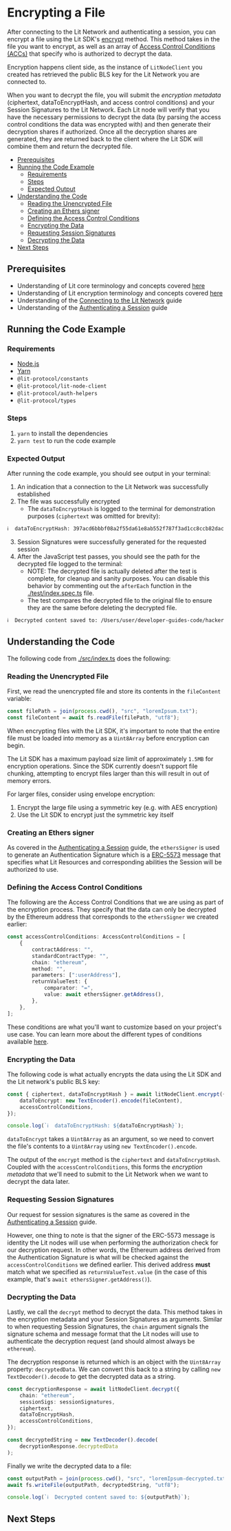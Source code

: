 <!-- omit in toc -->
# Encrypting a File

After connecting to the Lit Network and authenticating a session, you can encrypt a file using the Lit SDK's [encrypt](https://v6-api-doc-lit-js-sdk.vercel.app/classes/lit_node_client_src.LitNodeClientNodeJs.html#encrypt) method. This method takes in the file you want to encrypt, as well as an array of [Access Control Conditions (ACCs)](https://developer.litprotocol.com/docs/advanced-topics/access-control-conditions) that specify who is authorized to decrypt the data.

Encryption happens client side, as the instance of `LitNodeClient` you created has retrieved the public BLS key for the Lit Network you are connected to.

When you want to decrypt the file, you will submit the _encryption metadata_ (ciphertext, dataToEncryptHash, and access control conditions) and your Session Signatures to the Lit Network. Each Lit node will verify that you have the necessary permissions to decrypt the data (by parsing the access control conditions the data was encrypted with) and then generate their decryption shares if authorized. Once all the decryption shares are generated, they are returned back to the client where the Lit SDK will combine them and return the decrypted file.

- [Prerequisites](#prerequisites)
- [Running the Code Example](#running-the-code-example)
  - [Requirements](#requirements)
  - [Steps](#steps)
  - [Expected Output](#expected-output)
- [Understanding the Code](#understanding-the-code)
  - [Reading the Unencrypted File](#reading-the-unencrypted-file)
  - [Creating an Ethers signer](#creating-an-ethers-signer)
  - [Defining the Access Control Conditions](#defining-the-access-control-conditions)
  - [Encrypting the Data](#encrypting-the-data)
  - [Requesting Session Signatures](#requesting-session-signatures)
  - [Decrypting the Data](#decrypting-the-data)
- [Next Steps](#next-steps)

## Prerequisites

- Understanding of Lit core terminology and concepts covered [here](../README.md#core-terminology)
- Understanding of Lit encryption terminology and concepts covered [here](../README.md#relevant-terminology)
- Understanding of the [Connecting to the Lit Network](../connecting-to-lit/README.md) guide
- Understanding of the [Authenticating a Session](../../_getting-started/authenticating-a-session/README.md) guide

## Running the Code Example

### Requirements

- [Node.js](https://nodejs.org/en)
- [Yarn](https://yarnpkg.com/getting-started)
- `@lit-protocol/constants`
- `@lit-protocol/lit-node-client`
- `@lit-protocol/auth-helpers`
- `@lit-protocol/types`

### Steps

1. `yarn` to install the dependencies
2. `yarn test` to run the code example

### Expected Output

After running the code example, you should see output in your terminal:

1. An indication that a connection to the Lit Network was successfully established
2. The file was successfully encrypted
   - The `dataToEncryptHash` is logged to the terminal for demonstration purposes (`ciphertext` was omitted for brevity):

```bash
ℹ️  dataToEncryptHash: 397acd6bbbf08a2f55da61e8ab552f787f3ad1cc8ccb82dac9fcb6ace26f7148
```

3. Session Signatures were successfully generated for the requested session
4. After the JavaScript test passes, you should see the path for the decrypted file logged to the terminal:
   - NOTE: The decrypted file is actually deleted after the test is complete, for cleanup and sanity purposes. You can disable this behavior by commenting out the `afterEach` function in the [./test/index.spec.ts](./test/index.spec.ts) file.
   - The test compares the decrypted file to the original file to ensure they are the same before deleting the decrypted file.

```bash
ℹ️  Decrypted content saved to: /Users/user/developer-guides-code/hacker-guides/encryption/encrypt-file/src/loremIpsum-decrypted.txt
```

## Understanding the Code

The following code from [./src/index.ts](./src/index.ts) does the following:

### Reading the Unencrypted File

First, we read the unencrypted file and store its contents in the `fileContent` variable:

```typescript
const filePath = join(process.cwd(), "src", "loremIpsum.txt");
const fileContent = await fs.readFile(filePath, "utf8");
```

When encrypting files with the Lit SDK, it's important to note that the entire file must be loaded into memory as a `Uint8Array` before encryption can begin.

The Lit SDK has a maximum payload size limit of approximately `1.5MB` for encryption operations. Since the SDK currently doesn't support file chunking, attempting to encrypt files larger than this will result in out of memory errors.

For larger files, consider using envelope encryption:

1. Encrypt the large file using a symmetric key (e.g. with AES encryption)
2. Use the Lit SDK to encrypt just the symmetric key itself

### Creating an Ethers signer

As covered in the [Authenticating a Session](../../_getting-started/authenticating-a-session/README.md#creating-an-ethers-signer) guide, the `ethersSigner` is used to generate an Authentication Signature which is a [ERC-5573](https://eips.ethereum.org/EIPS/eip-5573) message that specifies what Lit Resources and corresponding abilities the Session will be authorized to use.

### Defining the Access Control Conditions

The following are the Access Control Conditions that we are using as part of the encryption process. They specify that the data can only be decrypted by the Ethereum address that corresponds to the `ethersSigner` we created earlier:

```typescript
const accessControlConditions: AccessControlConditions = [
    {
        contractAddress: "",
        standardContractType: "",
        chain: "ethereum",
        method: "",
        parameters: [":userAddress"],
        returnValueTest: {
            comparator: "=",
            value: await ethersSigner.getAddress(),
        },
    },
];
```

These conditions are what you'll want to customize based on your project's use case. You can learn more about the different types of conditions available [here](https://developer.litprotocol.com/category/advanced-topics).

### Encrypting the Data

The following code is what actually encrypts the data using the Lit SDK and the Lit network's public BLS key:

```typescript
const { ciphertext, dataToEncryptHash } = await litNodeClient.encrypt({
    dataToEncrypt: new TextEncoder().encode(fileContent),
    accessControlConditions,
});

console.log(`ℹ️  dataToEncryptHash: ${dataToEncryptHash}`);
```

`dataToEncrypt` takes a `Uint8Array` as an argument, so we need to convert the file's contents to a `Uint8Array` using `new TextEncoder().encode`.

The output of the `encrypt` method is the `ciphertext` and `dataToEncryptHash`. Coupled with the `accessControlConditions`, this forms the _encryption metadata_ that we'll need to submit to the Lit Network when we want to decrypt the data later.

### Requesting Session Signatures

Our request for session signatures is the same as covered in the [Authenticating a Session](../../_getting-started/authenticating-a-session/README.md#requesting-session-signatures) guide.

However, one thing to note is that the signer of the ERC-5573 message is identity the Lit nodes will use when performing the authorization check for our decryption request. In other words, the Ethereum address derived from the Authentication Signature is what will be checked against the `accessControlConditions` we defined earlier. This derived address **must** match what we specified as `returnValueTest.value` (in the case of this example, that's `await ethersSigner.getAddress()`).

### Decrypting the Data

Lastly, we call the `decrypt` method to decrypt the data. This method takes in the encryption metadata and your Session Signatures as arguments. Similar to when requesting Session Signatures, the `chain` argument signals the signature schema and message format that the Lit nodes will use to authenticate the decryption request (and should almost always be `ethereum`).

The decryption response is returned which is an object with the `Uint8Array` property: `decryptedData`. We can convert this back to a string by calling `new TextDecoder().decode` to get the decrypted data as a string.

```typescript
const decryptionResponse = await litNodeClient.decrypt({
    chain: "ethereum",
    sessionSigs: sessionSignatures,
    ciphertext,
    dataToEncryptHash,
    accessControlConditions,
});

const decryptedString = new TextDecoder().decode(
    decryptionResponse.decryptedData
);
```

Finally we write the decrypted data to a file:

```typescript
const outputPath = join(process.cwd(), "src", "loremIpsum-decrypted.txt");
await fs.writeFile(outputPath, decryptedString, "utf8");

console.log(`ℹ️  Decrypted content saved to: ${outputPath}`);
```

## Next Steps
